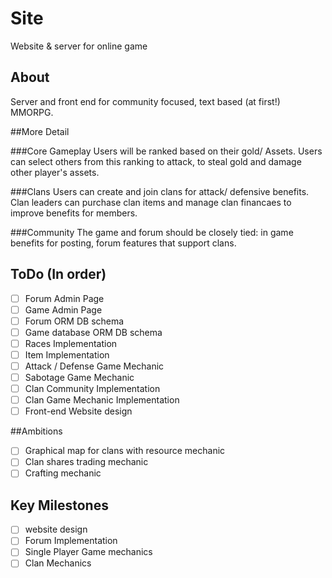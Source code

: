 # Site
Website &amp; server for online game

## About

Server and front end for community focused, text based (at first!) MMORPG.

##More Detail

###Core Gameplay
Users will be ranked based on their gold/ Assets.  Users can select others from this ranking to attack, to steal gold and damage other player's assets.

###Clans
Users can create and join clans for attack/ defensive benefits.  Clan leaders can purchase clan items and manage clan financaes to improve benefits for members.

###Community
The game and forum should be closely tied: in game benefits for posting, forum features that support clans.

## ToDo (In order)

- [ ] Forum Admin Page
- [ ] Game Admin Page
- [ ] Forum  ORM DB schema
- [ ] Game database ORM DB schema
- [ ] Races Implementation
- [ ] Item Implementation
- [ ] Attack / Defense Game Mechanic
- [ ] Sabotage Game Mechanic
- [ ] Clan Community Implementation 
- [ ] Clan Game Mechanic Implementation
- [ ] Front-end Website design 

##Ambitions

- [ ] Graphical map for clans with resource mechanic
- [ ] Clan shares trading mechanic
- [ ] Crafting mechanic

## Key Milestones

- [ ] website design
- [ ] Forum Implementation
- [ ] Single Player Game mechanics
- [ ] Clan Mechanics
